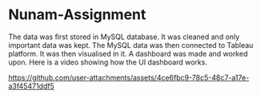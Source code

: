 # Nunam-Assignment
The data was first stored in MySQL database.
It was cleaned and only important data was kept.
The MySQL data was then connected to Tableau platform.
It was then visualised in it.
A dashboard was made and worked upon.
Here is a video showing how the UI dashboard works.


https://github.com/user-attachments/assets/4ce6fbc9-78c5-48c7-a17e-a3f45471ddf5

